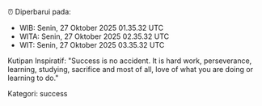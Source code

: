 ⏰ Diperbarui pada:
- WIB: Senin, 27 Oktober 2025 01.35.32 UTC
- WITA: Senin, 27 Oktober 2025 02.35.32 UTC
- WIT: Senin, 27 Oktober 2025 03.35.32 UTC

Kutipan Inspiratif:
"Success is no accident. It is hard work, perseverance, learning, studying, sacrifice and most of all, love of what you are doing or learning to do."


Kategori: success

